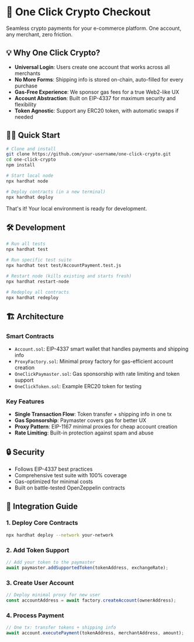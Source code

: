 # 🚀 One Click Crypto Checkout

Seamless crypto payments for your e-commerce platform. One account, any merchant, zero friction.

## 💡 Why One Click Crypto?

- **Universal Login**: Users create one account that works across all merchants
- **No More Forms**: Shipping info is stored on-chain, auto-filled for every purchase
- **Gas-Free Experience**: We sponsor gas fees for a true Web2-like UX
- **Account Abstraction**: Built on EIP-4337 for maximum security and flexibility
- **Token Agnostic**: Support any ERC20 token, with automatic swaps if needed

## 🏃‍♂️ Quick Start

```bash
# Clone and install
git clone https://github.com/your-username/one-click-crypto.git
cd one-click-crypto
npm install

# Start local node
npx hardhat node

# Deploy contracts (in a new terminal)
npx hardhat deploy
```

That's it! Your local environment is ready for development.

## 🛠 Development

```bash
# Run all tests
npx hardhat test

# Run specific test suite
npx hardhat test test/AccountPayment.test.js

# Restart node (kills existing and starts fresh)
npx hardhat restart-node

# Redeploy all contracts
npx hardhat redeploy
```

## 🏗 Architecture

### Smart Contracts
- `Account.sol`: EIP-4337 smart wallet that handles payments and shipping info
- `ProxyFactory.sol`: Minimal proxy factory for gas-efficient account creation
- `OneClickPaymaster.sol`: Gas sponsorship with rate limiting and token support
- `OneClickToken.sol`: Example ERC20 token for testing

### Key Features
- **Single Transaction Flow**: Token transfer + shipping info in one tx
- **Gas Sponsorship**: Paymaster covers gas for better UX
- **Proxy Pattern**: EIP-1167 minimal proxies for cheap account creation
- **Rate Limiting**: Built-in protection against spam and abuse

## 🔒 Security

- Follows EIP-4337 best practices
- Comprehensive test suite with 100% coverage
- Gas-optimized for minimal costs
- Built on battle-tested OpenZeppelin contracts

## 📖 Integration Guide

### 1. Deploy Core Contracts
```bash
npx hardhat deploy --network your-network
```

### 2. Add Token Support
```javascript
// Add your token to the paymaster
await paymaster.addSupportedToken(tokenAddress, exchangeRate);
```

### 3. Create User Account
```javascript
// Deploy minimal proxy for new user
const accountAddress = await factory.createAccount(ownerAddress);
```

### 4. Process Payment
```javascript
// One tx: transfer tokens + shipping info
await account.executePayment(tokenAddress, merchantAddress, amount);
```